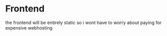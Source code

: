 # Frontend

the frontend will be entirely static so i wont have to worry about paying for expensive webhosting
